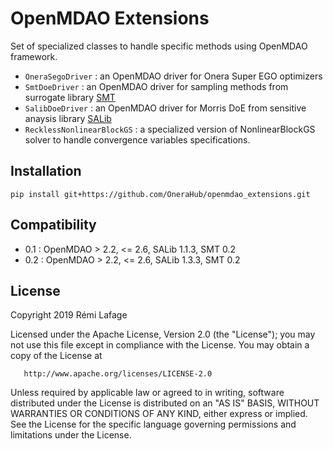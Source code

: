 # OpenMDAO Extensions

Set of specialized classes to handle specific methods using OpenMDAO framework.

* <code>OneraSegoDriver</code> : an OpenMDAO driver for Onera Super EGO optimizers 
* <code>SmtDoeDriver</code> : an OpenMDAO driver for sampling methods from surrogate library [SMT](https://smt.readthedocs.io/en/latest/)
* <code>SalibDoeDriver</code> : an OpenMDAO driver for Morris DoE from sensitive anaysis library [SALib](https://salib.readthedocs.io/en/latest/)
* <code>RecklessNonlinearBlockGS</code> : a specialized version of NonlinearBlockGS solver to handle convergence variables specifications.

## Installation
```
pip install git+https://github.com/OneraHub/openmdao_extensions.git
```

## Compatibility

* 0.1 : OpenMDAO > 2.2, <= 2.6, SALib 1.1.3, SMT 0.2
* 0.2 : OpenMDAO > 2.2, <= 2.6, SALib 1.3.3, SMT 0.2

## License

   Copyright 2019 Rémi Lafage

   Licensed under the Apache License, Version 2.0 (the "License");
   you may not use this file except in compliance with the License.
   You may obtain a copy of the License at

       http://www.apache.org/licenses/LICENSE-2.0

   Unless required by applicable law or agreed to in writing, software
   distributed under the License is distributed on an "AS IS" BASIS,
   WITHOUT WARRANTIES OR CONDITIONS OF ANY KIND, either express or implied.
   See the License for the specific language governing permissions and
   limitations under the License.

